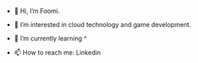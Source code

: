 - 👋 Hi, I’m  Foomi.
- 👀 I’m interested in cloud technology and game development.
- 🌱 I’m currently learning ^
  
- 📫 How to reach me: Linkedin 

<!---
kat3o/kat3o is a ✨ special ✨ repository because its `README.md` (this file) appears on your GitHub profile.
You can click the Preview link to take a look at your changes.
--->
